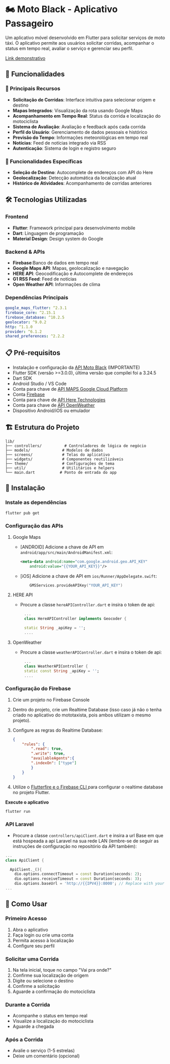 # 🏍️ Moto Black - Aplicativo Passageiro

Um aplicativo móvel desenvolvido em Flutter para solicitar serviços de moto táxi. O aplicativo permite aos usuários solicitar corridas, acompanhar o status em tempo real, avaliar o serviço e gerenciar seu perfil.

<a href="https://drive.google.com/file/d/1s8aDxcvFWrLBVcMQf-axb_SnoC36py0N/view?usp=sharing">Link demonstrativo</a>

## 📱 Funcionalidades

### 🚀 Principais Recursos
- **Solicitação de Corridas**: Interface intuitiva para selecionar origem e destino
- **Mapas Integrados**: Visualização da rota usando Google Maps
- **Acompanhamento em Tempo Real**: Status da corrida e localização do motociclista
- **Sistema de Avaliação**: Avaliação e feedback após cada corrida
- **Perfil do Usuário**: Gerenciamento de dados pessoais e histórico
- **Previsão do Tempo**: Informações meteorológicas em tempo real
- **Notícias**: Feed de notícias integrado via RSS
- **Autenticação**: Sistema de login e registro seguro

### 🎯 Funcionalidades Específicas
- **Seleção de Destino**: Autocomplete de endereços com API do Here
- **Geolocalização**: Detecção automática da localização atual
- **Histórico de Atividades**: Acompanhamento de corridas anteriores

## 🛠️ Tecnologias Utilizadas

### Frontend
- **Flutter**: Framework principal para desenvolvimento mobile
- **Dart**: Linguagem de programação
- **Material Design**: Design system do Google

### Backend & APIs
- **Firebase**:Banco de dados em tempo real
- **Google Maps API**: Mapas, geolocalização e navegação
- **HERE API**: Geocodificação e Autocomplete de endereços
- **G1 RSS Feed**: Feed de notícias
- **Open Weather API**: Informações de clima

### Dependências Principais
```yaml
google_maps_flutter: ^2.3.1
firebase_core: ^2.15.1
firebase_database: ^10.2.5
geolocator: ^9.0.2
http: ^1.1.0
provider: ^6.1.2
shared_preferences: ^2.2.2
```

## 📋 Pré-requisitos

- Instalação e configuração da <a href="https://github.com/AlbertoJr789/app-motoblack-site-api">API Moto Black</a> (IMPORTANTE)
- Flutter SDK (versão >=3.0.0), última versão que compilei foi a 3.24.5
- Dart SDK
- Android Studio / VS Code
- Conta para chave de <a href="https://console.cloud.google.com/welcome?hl=pt-br&pli=1&inv=1&invt=Ab1Gmg&project=moto-black"> API MAPS Google Cloud Platform </a>
- Conta <a href="https://console.firebase.google.com/u/0/?hl=pt-br"> Firebase </a>
- Conta para chave de <a href="https://developer.here.com/login"> API Here Technologies </a>
- Conta para chave de <a href="https://openweathermap.org/api"> API OpenWeather </a>
- Dispositivo Android/iOS ou emulador

## 🏗️ Estrutura do Projeto

```
lib/
├── controllers/          # Controladores de lógica de negócio
├── models/              # Modelos de dados
├── screens/             # Telas do aplicativo
├── widgets/             # Componentes reutilizáveis
├── theme/               # Configurações de tema
├── util/                # Utilitários e helpers
└── main.dart           # Ponto de entrada do app
```

## 🚀 Instalação

### Instale as dependências
   ```bash
   flutter pub get
   ```

### Configuração das APIs

1. Google Maps

   - [ANDROID] Adicione a chave de API em `android/app/src/main/AndroidManifest.xml`:
        ```xml
        <meta-data android:name="com.google.android.geo.API_KEY"
            android:value="{{YOUR_API_KEY}}"/>
        ```
    - [iOS] Adicione a chave de API em `ios/Runner/AppDelegate.swift`:

        ```swift
            GMSServices.provideAPIKey("YOUR_API_KEY")
        ```
2. HERE API

   - Procure a classe `hereAPIController.dart` e insira o token de api:
   ```dart
        ...
        class HereAPIController implements Geocoder {

        static String _apiKey = ''; 
        ....
   ```

3. OpenWeather

   - Procure a classe `weatherAPIController.dart` e insira o token de api:
   ```dart
        ...
        class WeatherAPIController {
        static const String _apiKey = '';
        ....
   ```

### Configuração do Firebase
1. Crie um projeto no Firebase Console
2. Dentro do projeto, crie um Realtime Database (isso caso já não o tenha criado no aplicativo do mototaxista, pois ambos utilizam o mesmo projeto).
3. Configure as regras do Realtime Database:

    ```json
    {
        "rules": {
            ".read": true,
            ".write": true,
            "availableAgents":{
            ".indexOn": ["type"]
            }
        }
    }
    ```
4. Utilize o <a href="https://firebase.google.com/docs/flutter/setup?hl=pt-br&platform=android"> Flutterfire e o Firebase CLI </a> para configurar o realtime database no projeto Flutter.

**Execute o aplicativo**
   ```bash
   flutter run
   ```
### API Laravel

- Procure a classe `controllers/apiClient.dart` e insira a url Base em que está hospeada a api Laravel na sua rede LAN (lembre-se de seguir as instruções de configuração no repositório da API também):

```dart
...
class ApiClient {

  ApiClient._(){
    dio.options.connectTimeout = const Duration(seconds: 2);
    dio.options.receiveTimeout = const Duration(seconds: 3);
    dio.options.baseUrl = 'http://{{IPV4}}:8000'; // Replace with your Laravel API IPV4
...
```

## 📱 Como Usar

### Primeiro Acesso
1. Abra o aplicativo
2. Faça login ou crie uma conta
3. Permita acesso à localização
4. Configure seu perfil

### Solicitar uma Corrida
1. Na tela inicial, toque no campo "Vai pra onde?"
2. Confirme sua localização de origem
3. Digite ou selecione o destino
4. Confirme a solicitação
5. Aguarde a confirmação do motociclista

### Durante a Corrida
- Acompanhe o status em tempo real
- Visualize a localização do motociclista
- Aguarde a chegada

### Após a Corrida
- Avalie o serviço (1-5 estrelas)
- Deixe um comentário (opcional)


